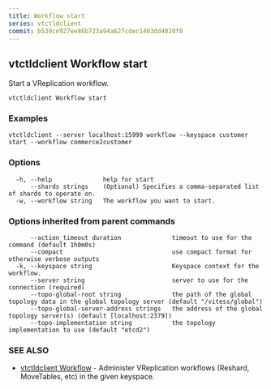 ```yaml
---
title: Workflow start
series: vtctldclient
commit: b539ce927ee86b723a94a627cdec1403dd4020f0
---
```

## vtctldclient Workflow start

Start a VReplication workflow.

```
vtctldclient Workflow start
```

### Examples

```
vtctldclient --server localhost:15999 workflow --keyspace customer start --workflow commerce2customer
```

### Options

```
  -h, --help              help for start
      --shards strings    (Optional) Specifies a comma-separated list of shards to operate on.
  -w, --workflow string   The workflow you want to start.
```

### Options inherited from parent commands

```
      --action_timeout duration              timeout to use for the command (default 1h0m0s)
      --compact                              use compact format for otherwise verbose outputs
  -k, --keyspace string                      Keyspace context for the workflow.
      --server string                        server to use for the connection (required)
      --topo-global-root string              the path of the global topology data in the global topology server (default "/vitess/global")
      --topo-global-server-address strings   the address of the global topology server(s) (default [localhost:2379])
      --topo-implementation string           the topology implementation to use (default "etcd2")
```

### SEE ALSO

* [vtctldclient Workflow](./vtctldclient_workflow/)	 - Administer VReplication workflows (Reshard, MoveTables, etc) in the given keyspace.

